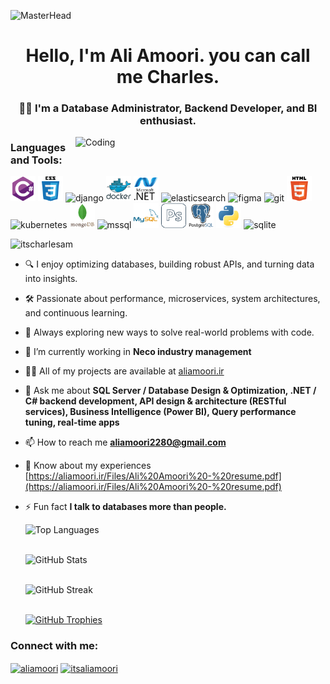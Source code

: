 ![MasterHead](https://aliamoori.ir/Files/linkedin_banner.jpg)
<h1 align="center">Hello, I'm Ali Amoori. you can call me Charles.</h1>
<h3 align="center">👨‍💻 I'm a Database Administrator, Backend Developer, and BI enthusiast.</h3>

<img align="right" alt="Coding" width="400" src="https://aliamoori.ir/Files/coder_boy.gif">

<!-- Languages and Tools: -->
<h3 align="left">Languages and Tools:</h3>
<p align="left">
  <img src="https://raw.githubusercontent.com/devicons/devicon/master/icons/csharp/csharp-original.svg" alt="csharp" width="40" height="40" />
  <img src="https://raw.githubusercontent.com/devicons/devicon/master/icons/css3/css3-original-wordmark.svg" alt="css3" width="40" height="40" />
  <img src="https://cdn.worldvectorlogo.com/logos/django.svg" alt="django" width="40" height="40" />
  <img src="https://raw.githubusercontent.com/devicons/devicon/master/icons/docker/docker-original-wordmark.svg" alt="docker" width="40" height="40" />
  <img src="https://raw.githubusercontent.com/devicons/devicon/master/icons/dot-net/dot-net-original-wordmark.svg" alt="dotnet" width="40" height="40" />
  <img src="https://www.vectorlogo.zone/logos/elastic/elastic-icon.svg" alt="elasticsearch" width="40" height="40" />
  <img src="https://www.vectorlogo.zone/logos/figma/figma-icon.svg" alt="figma" width="40" height="40" />
  <img src="https://www.vectorlogo.zone/logos/git-scm/git-scm-icon.svg" alt="git" width="40" height="40" />
  <img src="https://raw.githubusercontent.com/devicons/devicon/master/icons/html5/html5-original-wordmark.svg" alt="html5" width="40" height="40" />
  <img src="https://www.vectorlogo.zone/logos/kubernetes/kubernetes-icon.svg" alt="kubernetes" width="40" height="40" />
  <img src="https://raw.githubusercontent.com/devicons/devicon/master/icons/mongodb/mongodb-original-wordmark.svg" alt="mongodb" width="40" height="40" />
  <img src="https://www.svgrepo.com/show/303229/microsoft-sql-server-logo.svg" alt="mssql" width="40" height="40" />
  <img src="https://raw.githubusercontent.com/devicons/devicon/master/icons/mysql/mysql-original-wordmark.svg" alt="mysql" width="40" height="40" />
  <img src="https://raw.githubusercontent.com/devicons/devicon/master/icons/photoshop/photoshop-line.svg" alt="photoshop" width="40" height="40" />
  <img src="https://raw.githubusercontent.com/devicons/devicon/master/icons/postgresql/postgresql-original-wordmark.svg" alt="postgresql" width="40" height="40" />
<!--   <img src="https://www.vectorlogo.zone/logos/getpostman/getpostman-icon.svg" alt="postman" width="40" height="40" /> -->
  <img src="https://raw.githubusercontent.com/devicons/devicon/master/icons/python/python-original.svg" alt="python" width="40" height="40" />
  <img src="https://www.vectorlogo.zone/logos/sqlite/sqlite-icon.svg" alt="sqlite" width="40" height="40" />
</p>



<p align="left"> <img src="https://komarev.com/ghpvc/?username=itscharlesam&label=Profile%20views&color=0e75b6&style=flat" alt="itscharlesam" /> </p>




- 🔍 I enjoy optimizing databases, building robust APIs, and turning data into insights.<br/>
- 🛠️ Passionate about performance, microservices, system architectures, and continuous learning.<br/>
- 📍 Always exploring new ways to solve real-world problems with code.</h5>




- 🔭 I’m currently working in **Neco industry management**

- 👨‍💻 All of my projects are available at [aliamoori.ir](aliamoori.ir)

- 💬 Ask me about **SQL Server / Database Design & Optimization, .NET / C# backend development, API design & architecture (RESTful services), Business Intelligence (Power BI), Query performance tuning, real-time apps**

- 📫 How to reach me **aliamoori2280@gmail.com**

- 📄 Know about my experiences [https://aliamoori.ir/Files/Ali%20Amoori%20-%20resume.pdf](https://aliamoori.ir/Files/Ali%20Amoori%20-%20resume.pdf)

- ⚡ Fun fact **I talk to databases more than people.**






  <!-- Top Languages -->
  <img src="https://github-readme-stats.vercel.app/api/top-langs?username=itscharlesam&show_icons=true&locale=en&layout=compact" alt="Top Languages" /><br/><br/>

  <!-- GitHub Stats -->
  <img src="https://github-readme-stats.vercel.app/api?username=itscharlesam&show_icons=true&locale=en" alt="GitHub Stats" /><br/><br/>

  <!-- Streak Stats -->
  <img src="https://github-readme-streak-stats.herokuapp.com/?user=itscharlesam" alt="GitHub Streak" /><br/><br/>

  <!-- GitHub Trophies -->
  <a href="https://github.com/ryo-ma/github-profile-trophy">
    <img src="https://github-profile-trophy.vercel.app/?username=itscharlesam" alt="GitHub Trophies" />
  </a>



<h3 align="left">Connect with me:</h3>
<p align="left">
<a href="https://linkedin.com/in/aliamoori" target="blank"><img align="center" src="https://raw.githubusercontent.com/rahuldkjain/github-profile-readme-generator/master/src/images/icons/Social/linked-in-alt.svg" alt="aliamoori" height="30" width="40" /></a>
<a href="https://instagram.com/itsaliamoori" target="blank"><img align="center" src="https://raw.githubusercontent.com/rahuldkjain/github-profile-readme-generator/master/src/images/icons/Social/instagram.svg" alt="itsaliamoori" height="30" width="40" /></a>
</p>

